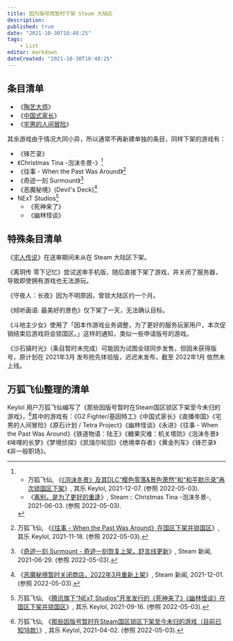 ```yaml
---
title: 因为版号而暂时下架 Steam 大陆区
description:
published: true
date: "2021-10-30T10:48:25"
tags:
    - List
editor: markdown
dateCreated: "2021-10-30T10:48:25"
---
```


## 条目清单

+   《[陶艺大师](/game/陶艺大师.md)》
+   《[中国式家长](/game/中国式家长.md)》
+   《[宅男的人间冒险](/game/宅男的人间冒险.md)》

其余游戏由于情况大同小异，所以通常不再新建单独的条目，同样下架的游戏有：

+   《锋芒录》
+   《Christmas Tina -泡沫冬景-》[^t770595]
+   《往事 - When the Past Was Around》[^t765751]
+   《奇迹一刻 Surmount》[^1089630]
+   《恶魔秘境》(Devil's Deck)[^1093320]
+   NExT Studios[^749267]
    +   《死神来了》
    +   《幽林怪谈》

[^t770595]:
    +   万狐飞仙, 《[《泡沫冬景》及其DLC“樱色零落&景色萧然”和“和平默示录”再次锁国区下架](https://keylol.com/t770595-1-1)》, 其乐 Keylol, 2021-12-07. (参照 2022-05-03).
    +   《[离别，是为了更好的重逢](https://steamcommunity.com/games/1049100/announcements/detail/3030339834982865441)》, Steam :: Christmas Tina -泡沫冬景-, 2021-06-03. (参照 2022-05-03).

[^t765751]: 万狐飞仙, 《[《往事 - When the Past Was Around》在国区下架并锁国区](https://keylol.com/t765751-1-1)》, 其乐 Keylol, 2021-11-18. (参照 2022-05-03).

[^1089630]: 《[奇迹一刻 Surmount - 奇迹一刻恢复上架，舒言线更新](https://store.steampowered.com/news/app/1089630/view/2993187041065290965)》, Steam 新闻, 2021-06-29. (参照 2022-05-03).

[^1093320]: 《[恶魔秘境暂时关闭商店，2022年3月重新上架](https://store.steampowered.com/news/app/1093320/view/3145198100871802222)》, Steam 新闻, 2021-12-01. (参照 2022-05-03).

[^749267]: 万狐飞仙, 《[腾讯旗下“NExT Studios”开发发行的《死神来了》《幽林怪谈》在国区下架并锁国区](https://keylol.com/t749267-1-1)》, 其乐 Keylol, 2021-09-16. (参照 2022-05-03).


<!--
+ [锋芒录](/game/锋芒录.md)
-->

## 特殊条目清单

《[宅人传说](/game/宅人传说.md)》在送审期间未从在 Steam 大陆区下架。

《离玥传 零下记忆》尝试送审手机版，随后直接下架了游戏，并关闭了服务器，导致即使拥有游戏也无法游玩。

《守夜人：长夜》因为不明原因，曾锁大陆区约一个月。

《倾听画语: 最美好的景色》仅下架了一天，无法确认目标。

《斗地主少女》使用了「因本作游戏业务调整，为了更好的服务玩家用户，本次促销结束后游戏将会锁国区。」这样的通知，类似一些申请版号的游戏。

<!--
《[沙石镇时光](/game/沙石镇时光.md)》
-->

《沙石镇时光》（条目暂时未完成）可能因为试图全球同步发售，但因未获得版号，原计划在 2021年3月 发布抢先体验版，迟迟未发布，截至 2022年1月 依然未上线。

## 万狐飞仙整理的清单

Keylol 用户万狐飞仙编写了《那些因版号暂时在Steam国区锁区下架至今未归的游戏》，[^t701382]其中的游戏有：《G2 Fighter/基因特工》《中国式家长》《直播帝国》《宅男的人间冒险》《原石计划 / Tetra Project》《幽林怪谈》《永进》《往事 - When the Past Was Around》《铁道物语：陆王》《糖果灾难：机关塔防》《泡沫冬景》《哞哩的长梦》《梦境侦探》《凯瑞尔轮回》《绝境幸存者》《黄金列车》《锋芒录》《非一般职场》。

[^t701382]: 万狐飞仙, 《[那些因版号暂时在Steam国区锁区下架至今未归的游戏（目前已知18款）](https://keylol.com/t701382-1-1)》, 其乐 Keylol, 2021-04-02. (参照 2022-05-03).
